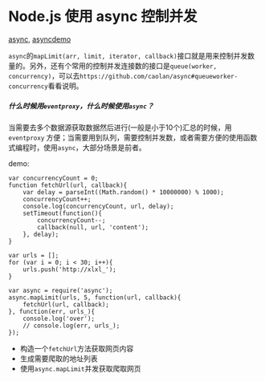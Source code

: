 # Node.js 使用 async 控制并发

[async](https://github.com/caolan/async), [asyncdemo](https://github.com/alsotang/async_demo)

`async`的`mapLimit(arr, limit, iterator, callback)`接口就是用来控制并发数量的。另外，还有个常用的控制并发连接数的接口是`queue(worker, concurrency)`，可以去`https://github.com/caolan/async#queueworker-concurrency`看看说明。

##### 什么时候用`eventproxy`，什么时候使用`async`？

当需要去多个数据源获取数据然后进行(一般是小于10个)汇总的时候，用`eventproxy` 方便；当需要用到队列，需要控制并发数，或者需要方便的使用函数式编程时，使用`async`，大部分场景是前者。

demo:
```
var concurrencyCount = 0;
function fetchUrl(url, callback){
	var delay = parseInt((Math.random() * 10000000) % 1000);
	concurrencyCount++;
	console.log(concurrencyCount, url, delay);
	setTimeout(function(){
		concurrencyCount--;
		callback(null, url, 'content');
	}, delay);
}

var urls = [];
for (var i = 0; i < 30; i++){
	urls.push('http://xlxl_');
}

var async = require('async');
async.mapLimit(urls, 5, function(url, callback){
	fetchUrl(url, callback);
}, function(err, urls_){
	console.log('over');
	// console.log(err, urls_);
});
```

- 构造一个`fetchUrl`方法获取网页内容
- 生成需要爬取的地址列表
- 使用`async.mapLimit`并发获取爬取网页
